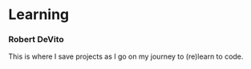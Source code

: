 # Learning
### Robert DeVito
This is where I save projects as I go on my journey to (re)learn to code.

